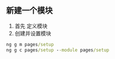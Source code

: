 ## 新建一个模块

1. 首先 定义模块
2. 创建并设置模块
```cmd
ng g m pages/setup
ng g c pages/setup --module pages/setup
```
